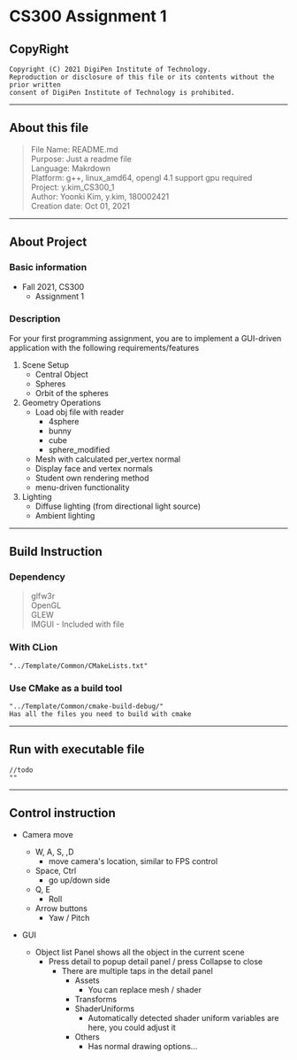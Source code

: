 # CS300 Assignment 1
## CopyRight

    Copyright (C) 2021 DigiPen Institute of Technology.
    Reproduction or disclosure of this file or its contents without the prior written
    consent of DigiPen Institute of Technology is prohibited.
------------
## About this file
>File Name: README.md <br />
>Purpose: Just a readme file <br />
>Language: Makrdown <br />
>Platform: g++, linux_amd64, opengl 4.1 support gpu required <br />
>Project: y.kim_CS300_1 <br />
>Author: Yoonki Kim, y.kim, 180002421 <br />
>Creation date: Oct 01, 2021 <br />
------------
## About Project
### Basic information
- Fall 2021, CS300 <br />
    - Assignment 1 <br />
### Description
For your first programming assignment, you are to implement a GUI-driven application
with the following requirements/features <br />
1. Scene Setup<br />
    - Central Object<br />
    - Spheres<br />
    - Orbit of the spheres<br />
2. Geometry Operations
    - Load obj file with reader<br />
        - 4sphere
        - bunny
        - cube
        - sphere_modified
    - Mesh with calculated per_vertex normal
    - Display face and vertex normals
    - Student own rendering method
    - menu-driven functionality
3. Lighting
    - Diffuse lighting (from directional light source)
    - Ambient lighting
------------
## Build Instruction
### Dependency
>glfw3r<br />
>OpenGL<br />
>GLEW<br />
>IMGUI - Included with file
### With CLion
    "../Template/Common/CMakeLists.txt"
### Use CMake as a build tool
    "../Template/Common/cmake-build-debug/"
    Has all the files you need to build with cmake
------------
## Run with executable file
    //todo
    ""
------------
## Control instruction
- Camera move
    - W, A, S, ,D 
        - move camera's location, similar to FPS control
    - Space, Ctrl 
        - go up/down side
    - Q, E 
        - Roll
    - Arrow buttons 
        - Yaw / Pitch 

- GUI
    - Object list Panel shows all the object in the current scene
        - Press detail to popup detail panel / press Collapse to close
            - There are multiple taps in the detail panel
                - Assets
                    - You can replace mesh / shader
                - Transforms
                - ShaderUniforms
                    - Automatically detected shader uniform variables are here, you could adjust it
                - Others
                    - Has normal drawing options...